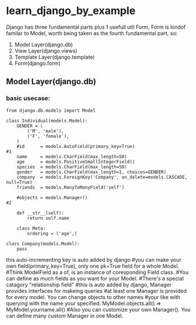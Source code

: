 # learn_django_by_example

Django has three fundamental parts plus 1 usefull util Form, Form is kindof familar to Model, worth being taken as the fourth fundamental part, so:

1. Model Layer(django.db)
2. View Layer(django.views)
3. Template Layer(django.template)
4. Form(django.form)

## Model Layer(django.db)

### basic usecase:
```
from django.db.models import Model

class Individual(models.Model): 
    GENDER = (                 
        ('M', 'male'),
        ('F', 'female'),
    )
    #id      = models.AutoField(primary_key=True)                                  #1
    name     = models.CharField(max_length=50) 
    age      = models.PositiveSmallIntegerField()
    species  = models.CharField(max_length=50) 
    gender   = models.CharField(max_length=1, choices=GENDER)
    company  = models.ForeignKey('Company', on_delete=models.CASCADE, null=True)
    friends  = models.ManyToManyField('self')

    #objects = models.Manager()                                                    #2

    def __str__(self):
        return self.name

    class Meta:
        ordering = ('age',)
        
class Company(models.Model): 
    pass
```
this auto-incrementing key is auto added by django #you can make your own field(primary_key=True), only one pk=True field for a whole Model. #Think ModelField as a of, is an instance of coresponding Field class. #You can define as much fields as you want for your Model. #There's a special catagory "relationship field" #this is auto added by django, Manager provides interfaces for makeing queries #at least one Manager is provided for every model. You can change objects to other names #your like with querying with the name your specified. MyModel.objects.all() => MyModel.yourname.all() #Also you can customize your own Manager(). You can define many custom Manager in one Model.
